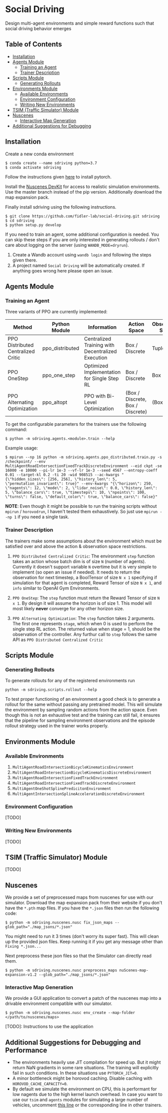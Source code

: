 # Social Driving
Design multi-agent environments and simple reward functions such that social driving behavior emerges

## Table of Contents

* [Installation](#installation)
* [Agents Module](#agents-module)
    * [Training an Agent](#training-an-agent)
    * [Trainer Description](#trainer-description)
* [Scripts Module](#scripts-module)
    * [Generating Rollouts](#generating-rollouts)
* [Environments Module](#environments-module)
    * [Available Environments](#available-environments)
    * [Environment Configuration](#environment-configuration)
    * [Writing New Environments](#writing-new-environments)
* [TSIM (Traffic Simulator) Module](#tsim-traffic-simulator-module)
* [Nuscenes](#nuscenes)
    * [Interactive Map Generation](#interactive-map-generation)
* [Additional Suggestions for Debugging](#additional-suggestions-for-debugging)

## Installation

Create a new conda environment

```
$ conda create --name sdriving python=3.7
$ conda activate sdriving
```

Follow the instructions given [here](https://pytorch.org/get-started/locally/) to install pytorch.

Install the [Nuscenes DevKit](https://github.com/nutonomy/nuscenes-devkit/) for access to realistic simulation environments. Use the master branch instead of the pip version. Additionally download the map expansion pack.

Finally install sdriving using the following instructions.

```
$ git clone https://github.com/fidler-lab/social-driving.git sdriving
$ cd sdriving
$ python setup.py develop
```

If you need to train an agent, some additional configuration is needed. You can skip these steps if you are only interested in generating rollouts / don't care about logging on the server (using `WANDB_MODE=dryrun`).

1. Create a Wandb account using `wandb login` and following the steps given there.
2. A project named `Social Driving` will be automatically created. If anything goes wrong here please open an issue.

## Agents Module

### Training an Agent

Three variants of PPO are currently implemented:

| Method                             | Python Module   | Information                                       | Action Space                     | Observation Space | Compatible Environments |
|------------------------------------|-----------------|---------------------------------------------------|----------------------------------|-------------------|-------------------------|
| PPO Distributed Centralized Critic | ppo_distributed | Centralized Training with Decentralized Execution | Box / Discrete                   | Tuple             | 1, 2, 3, 4              |
| PPO OneStep                        | ppo_one_step    | Optimized Implementation for Single Step RL       | Box / Discrete                   | Box               | 5                       |
| PPO Alternating Optimization       | ppo_altopt      | PPO with Bi-Level Optimization                    | (Box / Discrete, Box / Discrete) | (Box, Tuple)      | 6                       |


To get the configurable parameters for the trainers use the following command:

```
$ python -m sdriving.agents.<module>.train --help
```

Example usage:

```
$ mpirun --np 16 python -m sdriving.agents.ppo_distributed.train.py -s /checkpoint/ --env MultiAgentRoadIntersectionFixedTrackDiscreteEnvironment --eid ckpt -se 16000 -e 10000 --pi-lr 1e-3 --vf-lr 1e-3 --seed 4567 --entropy-coeff 0.01 --target-kl 0.2 -ti 20 -wid 908515 --ac-kwargs "{\"hidden_sizes\": [256, 256], \"history_len\": 5, \"permutation_invariant\": true}" --env-kwargs "{\"horizon\": 250, \"nagents\": 12, \"mode\": 2, \"lidar_noise\": 0.0, \"history_len\": 5, \"balance_cars\": true, \"timesteps\": 10, \"npoints\": 100, \"turns\": false, \"default_color\": true, \"balance_cars\": false}"
```

**NOTE**: Even though it might be possible to run the training scripts without `mpirun` / `horovodrun`, I haven't tested them exhaustively. So just use `mpirun --np 1` if you need a single task.

### Trainer Description

The trainers make some assumptions about the environment which must be satisfied over and above the action & observation space restrictions.

1. `PPO Distributed Centralized Critic`: The environment `step` function takes an action whose batch dim is of size `N` (number of agents). Currently it doesn't support variable `N` overtime but it is very simple to implement (so open an issue if needed). It needs to return the observation for next timestep, a BoolTensor of size `N x 1` specifying if simulation for that agent is completed, Reward Tensor of size `N x 1`, and `info` similar to OpenAI Gym Environments.

2. `PPO OneStep`: The `step` function must return the Reward Tensor of size `N x 1`. By design it will assume the horizon is of size 1. This model will most likely **never** converge for any other horizon size.

3. `PPO Alternating Optimization`: The `step` function takes 2 arguments. The first one represents `stage`, which when 0 is used to perform the single step RL action. The returned value when stage = 1, should be the observation of the controller. Any furthur call to `step` follows the same API as `PPO Distributed Centralized Critic`

## Scripts Module

### Generating Rollouts

To generate rollouts for any of the registered environments run

```
python -m sdriving.scripts.rollout --help
```

To test proper functioning of an environment a good check is to generate a rollout for the same without passing any pretrained model. This will simulate the environment by sampling random actions from the action space. Even though this is not an exhaustive test and the training can still fail, it ensures that the pipeline for sampling environment observations and the episode rollout strategy used in the trainer works properly.

## Environments Module

### Available Environments

1. `MultiAgentRoadIntersectionBicycleKinematicsEnvironment`
2. `MultiAgentRoadIntersectionBicycleKinematicsDiscreteEnvironment`
3. `MultiAgentRoadIntersectionFixedTrackEnvironment`
4. `MultiAgentRoadIntersectionFixedTrackDiscreteEnvironment`
5. `MultiAgentOneShotSplinePredicitonEnvironment`
6. `MultiAgentIntersectionSplineAccelerationDiscreteEnvironment`

### Environment Configuration

[TODO]

### Writing New Environments

[TODO]

## TSIM (Traffic Simulator) Module

[TODO]

## Nuscenes

We provide a set of preprocessed maps from nuscenes for use with our simulator. Download the map expansion pack from their website if you don't have the `*.pth` map files. If you have the `*.json` files then run the following code:

```
$ python -m sdriving.nuscenes.nusc fix_json_maps --glob_path="./map_jsons/*.json"
```

You might need to run it 3 times (don't worry its super fast). This will clean up the provided json files. Keep running it if you get any message other than `Fixing *.json...`

Next preprocess these json files so that the Simulator can directly read them.

```
$ python -m sdriving.nuscenes.nusc preprocess_maps nuScenes-map-expansion-v1.2 --glob_path="./map_jsons/*.json"
```

### Interactive Map Generation

We provide a GUI application to convert a patch of the nuscenes map into a drivable environment compatible with our simulator.

```
$ python -m sdriving.nuscenes.nusc env_create --map-folder </path/to/nuscenes/maps>
```

[TODO]: Instructions to use the application

## Additional Suggestions for Debugging and Performance

* The environments heavily use JIT compilation for speed up. But it might return NaN gradients in some rare situations. The training will explicitly fail in such conditions. In these situations use `PYTORCH_JIT=0`.
* A minor bottleneck might be horovod caching. Disable caching with `HOROVOD_CACHE_CAPACITY=0`.
* By default we simulate the environment on CPU, this is performant for low nagents due to the high kernel launch overhead. In case you want to use our `tsim` and `agents` modules for simulating a large number of vehicles, uncomment [this line](https://github.com/fidler-lab/social-driving/blob/b59dede27ebfed22e2c41165a79b8fce95f308da/sdriving/agents/ppo_distributed/ppo.py#L73) or the corresponding line in other trainers.
